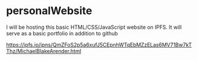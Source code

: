 # personalWebsite
I will be hosting this basic HTML/CSS/JavaScript website on IPFS. It will serve as a basic portfolio in addition to github


https://ipfs.io/ipns/QmZFoS2p5a6xufJ5CEpnhWTqEbMZzELas6MV71Bw7kTThz/MichaelBlakeArender.html
